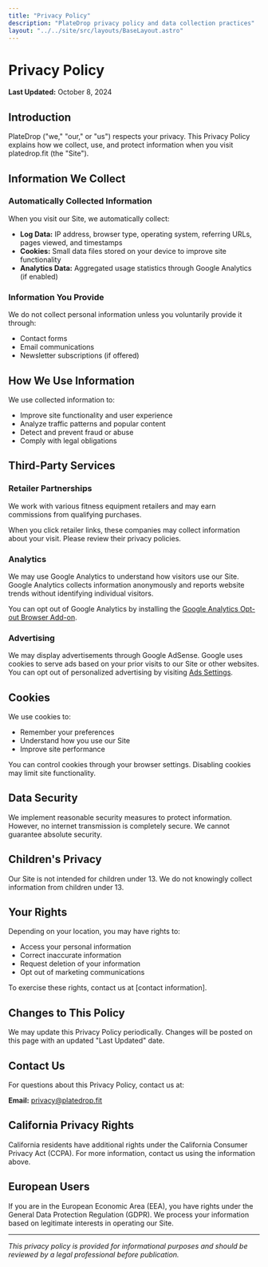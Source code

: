 ```yaml
---
title: "Privacy Policy"
description: "PlateDrop privacy policy and data collection practices"
layout: "../../site/src/layouts/BaseLayout.astro"
---
```


# Privacy Policy

**Last Updated:** October 8, 2024

## Introduction

PlateDrop ("we," "our," or "us") respects your privacy. This Privacy Policy explains how we collect, use, and protect information when you visit platedrop.fit (the "Site").

## Information We Collect

### Automatically Collected Information

When you visit our Site, we automatically collect:

- **Log Data:** IP address, browser type, operating system, referring URLs, pages viewed, and timestamps
- **Cookies:** Small data files stored on your device to improve site functionality
- **Analytics Data:** Aggregated usage statistics through Google Analytics (if enabled)

### Information You Provide

We do not collect personal information unless you voluntarily provide it through:

- Contact forms
- Email communications
- Newsletter subscriptions (if offered)

## How We Use Information

We use collected information to:

- Improve site functionality and user experience
- Analyze traffic patterns and popular content
- Detect and prevent fraud or abuse
- Comply with legal obligations

## Third-Party Services

### Retailer Partnerships

We work with various fitness equipment retailers and may earn commissions from qualifying purchases.

When you click retailer links, these companies may collect information about your visit. Please review their privacy policies.

### Analytics

We may use Google Analytics to understand how visitors use our Site. Google Analytics collects information anonymously and reports website trends without identifying individual visitors.

You can opt out of Google Analytics by installing the [Google Analytics Opt-out Browser Add-on](https://tools.google.com/dlpage/gaoptout).

### Advertising

We may display advertisements through Google AdSense. Google uses cookies to serve ads based on your prior visits to our Site or other websites. You can opt out of personalized advertising by visiting [Ads Settings](https://www.google.com/settings/ads).

## Cookies

We use cookies to:

- Remember your preferences
- Understand how you use our Site
- Improve site performance

You can control cookies through your browser settings. Disabling cookies may limit site functionality.

## Data Security

We implement reasonable security measures to protect information. However, no internet transmission is completely secure. We cannot guarantee absolute security.

## Children's Privacy

Our Site is not intended for children under 13. We do not knowingly collect information from children under 13.

## Your Rights

Depending on your location, you may have rights to:

- Access your personal information
- Correct inaccurate information
- Request deletion of your information
- Opt out of marketing communications

To exercise these rights, contact us at [contact information].

## Changes to This Policy

We may update this Privacy Policy periodically. Changes will be posted on this page with an updated "Last Updated" date.

## Contact Us

For questions about this Privacy Policy, contact us at:

**Email:** privacy@platedrop.fit

## California Privacy Rights

California residents have additional rights under the California Consumer Privacy Act (CCPA). For more information, contact us using the information above.

## European Users

If you are in the European Economic Area (EEA), you have rights under the General Data Protection Regulation (GDPR). We process your information based on legitimate interests in operating our Site.

---

*This privacy policy is provided for informational purposes and should be reviewed by a legal professional before publication.*
